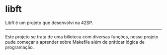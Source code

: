 # libft
Libft é um projeto que desenvolvi na 42SP.
<hr>
Este projeto se trata de uma bilioteca com diversas funções, nesse projeto pude começar a aprender sobre Makefile além de práticar lógica de programação. 
